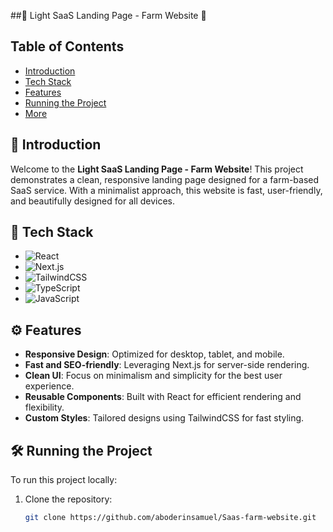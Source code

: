 ##🌾 Light SaaS Landing Page - Farm Website 🌾
## Table of Contents

- [Introduction](#introduction)
- [Tech Stack](#tech-stack)
- [Features](#features)
- [Running the Project](#running-the-project)
- [More](#more)

## 🌟 Introduction

Welcome to the **Light SaaS Landing Page - Farm Website**! This project demonstrates a clean, responsive landing page designed for a farm-based SaaS service. With a minimalist approach, this website is fast, user-friendly, and beautifully designed for all devices.

## 🚀 Tech Stack

- ![React](https://img.shields.io/badge/React-20232A?style=for-the-badge&logo=react&logoColor=61DAFB)
- ![Next.js](https://img.shields.io/badge/Next.js-000000?style=for-the-badge&logo=nextdotjs&logoColor=white)
- ![TailwindCSS](https://img.shields.io/badge/TailwindCSS-38B2AC?style=for-the-badge&logo=tailwind-css&logoColor=white)
- ![TypeScript](https://img.shields.io/badge/TypeScript-3178C6?style=for-the-badge&logo=typescript&logoColor=white)
- ![JavaScript](https://img.shields.io/badge/JavaScript-F7DF1E?style=for-the-badge&logo=javascript&logoColor=black)

## ⚙️ Features

- **Responsive Design**: Optimized for desktop, tablet, and mobile.
- **Fast and SEO-friendly**: Leveraging Next.js for server-side rendering.
- **Clean UI**: Focus on minimalism and simplicity for the best user experience.
- **Reusable Components**: Built with React for efficient rendering and flexibility.
- **Custom Styles**: Tailored designs using TailwindCSS for fast styling.

## 🛠️ Running the Project

To run this project locally:

1. Clone the repository:
   ```bash
   git clone https://github.com/aboderinsamuel/Saas-farm-website.git
   ```
